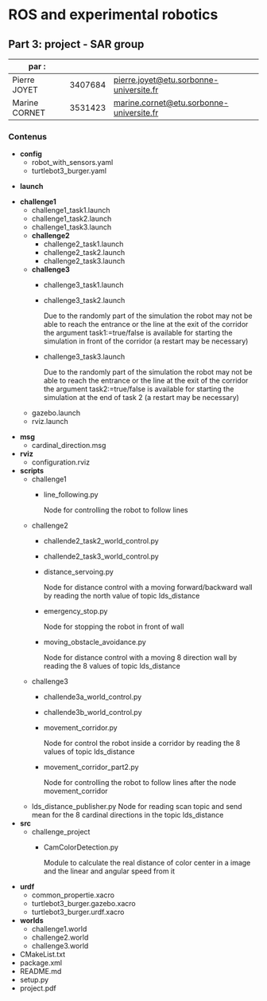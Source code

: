 # ROS and experimental robotics 

## Part 3: project - SAR group

| par :         |         |                                                              |
| ---- | ---- | ---- |
|   Pierre JOYET   |   3407684   |   [pierre.joyet@etu.sorbonne-universite.fr](mailto:pierre.joyet@etu.sorbonne-universite.fr )  |
|   Marine CORNET   |   3531423   |   [marine.cornet@etu.sorbonne-universite.fr](mailto:marine.cornet@etu.sorbonne-universite.fr )   |

### Contenus

- **config**
  - robot_with_sensors.yaml
  - turtlebot3_burger.yaml

* **launch**
- **challenge1**
    - challenge1_task1.launch
    - challenge1_task2.launch
    - challenge1_task3.launch
  - **challenge2**
    - challenge2_task1.launch
    - challenge2_task2.launch
    - challenge2_task3.launch
  - **challenge3**
    - challenge3_task1.launch
    - challenge3_task2.launch

        Due to the randomly part of the simulation the robot may not be able to reach the entrance or the line at the exit of the corridor the argument task1:=true/false is available for starting the simulation in front of the corridor (a restart may be necessary)
    - challenge3_task3.launch

        Due to the randomly part of the simulation the robot may not be able to reach the entrance or the line at the exit of the corridor the argument task2:=true/false is available for starting the simulation at the end of task 2 (a restart may be necessary)
  - gazebo.launch
  - rviz.launch
* **msg**
  * cardinal_direction.msg
* **rviz**
  * configuration.rviz
* **scripts**
  * challenge1
    - line_following.py

        Node for controlling the robot to follow lines
  * challenge2
    - challende2_task2_world_control.py
    - challende2_task3_world_control.py
    - distance_servoing.py

        Node for distance control with a moving forward/backward wall by reading the north value of topic lds_distance 
    - emergency_stop.py

        Node for stopping the robot in front of wall
    - moving_obstacle_avoidance.py

        Node for distance control with a moving 8 direction wall by reading the 8 values of topic lds_distance 
  * challenge3
    - challende3a_world_control.py
    - challende3b_world_control.py
    - movement_corridor.py

        Node for control the robot inside a corridor by reading the 8 values of topic lds_distance
    - movement_corridor_part2.py

        Node for controlling the robot to follow lines after the node movement_corridor
  * lds_distance_publisher.py
      Node for reading scan topic and send mean for the 8 cardinal directions in the topic lds_distance
* **src**
  * challenge_project
    * CamColorDetection.py
    
      Module to calculate the real distance of color center in a image and the linear and angular speed from it
* **urdf**
  * common_propertie.xacro
  * turtlebot3_burger.gazebo.xacro
  * turtlebot3_burger.urdf.xacro
* **worlds**
  * challenge1.world
  * challenge2.world
  * challenge3.world
* CMakeList.txt
* package.xml
* README.md
* setup.py
* project.pdf
